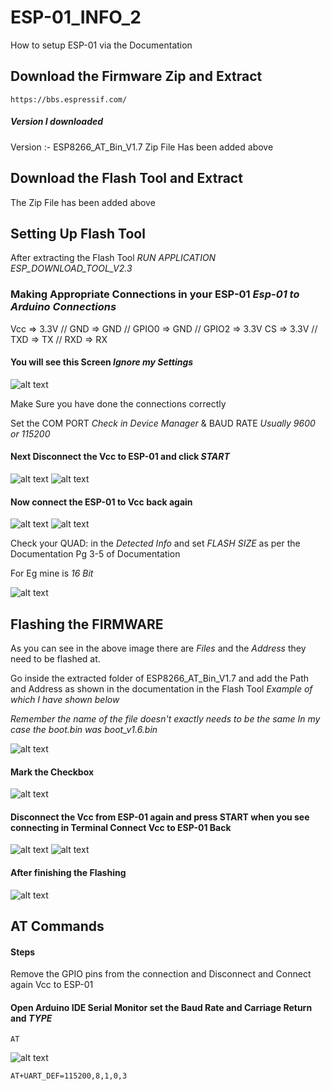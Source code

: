 # ESP-01_INFO_2
How to setup ESP-01 via the Documentation
## Download the Firmware Zip and Extract
    https://bbs.espressif.com/
##### Version I downloaded
Version :- ESP8266_AT_Bin_V1.7
Zip File Has been added above
## Download the Flash Tool and Extract
The Zip File has been added above
## Setting Up Flash Tool
After extracting the Flash Tool *RUN APPLICATION ESP_DOWNLOAD_TOOL_V2.3*
### Making Appropriate Connections in your ESP-01 *Esp-01 to Arduino Connections*
Vcc => 3.3V // GND => GND // GPIO0 => GND // GPIO2 => 3.3V
CS => 3.3V // TXD => TX // RXD => RX
#### You will see this Screen *Ignore my Settings*
![alt text](https://github.com/iamprithvishetty/ESP-01_INFO_2/blob/main/Flash_Tool_Images/FlashTool1.JPG)

Make Sure you have done the connections correctly

Set the COM PORT *Check in Device Manager* & BAUD RATE *Usually 9600 or 115200*

#### Next Disconnect the Vcc to ESP-01 and click *START*
![alt text](https://github.com/iamprithvishetty/ESP-01_INFO_2/blob/main/Flash_Tool_Images/FlashTool2.JPG)
![alt text](https://github.com/iamprithvishetty/ESP-01_INFO_2/blob/main/Flash_Tool_Images/FlashTool3.JPG)

#### Now connect the ESP-01 to Vcc back again
![alt text](https://github.com/iamprithvishetty/ESP-01_INFO_2/blob/main/Flash_Tool_Images/FlashTool4.JPG)
![alt text](https://github.com/iamprithvishetty/ESP-01_INFO_2/blob/main/Flash_Tool_Images/FlashTool5.JPG)

Check your QUAD: in the *Detected Info* and set *FLASH SIZE* as per the Documentation 
Pg 3-5 of Documentation

For Eg mine is *16 Bit*

![alt text](https://github.com/iamprithvishetty/ESP-01_INFO_2/blob/main/Flash_Tool_Images/FlashSize.JPG)

## Flashing the FIRMWARE
As you can see in the above image there are *Files* and the *Address* they need to be flashed at.

Go inside the extracted folder of ESP8266_AT_Bin_V1.7 and add the Path and Address as shown in the documentation in the Flash Tool *Example of which I have shown below*

*Remember the name of the file doesn't exactly needs to be the same In my case the boot.bin was boot_v1.6.bin*

![alt text](https://github.com/iamprithvishetty/ESP-01_INFO_2/blob/main/Flash_Tool_Images/FlashTool6.JPG)

#### Mark the Checkbox

![alt text](https://github.com/iamprithvishetty/ESP-01_INFO_2/blob/main/Flash_Tool_Images/FlashTool7.JPG)

#### Disconnect the Vcc from ESP-01 again and press START when you see connecting in Terminal Connect Vcc to ESP-01 Back

![alt text](https://github.com/iamprithvishetty/ESP-01_INFO_2/blob/main/Flash_Tool_Images/FlashTool8.JPG)
![alt text](https://github.com/iamprithvishetty/ESP-01_INFO_2/blob/main/Flash_Tool_Images/FlashTool9.JPG)

#### After finishing the Flashing

![alt text](https://github.com/iamprithvishetty/ESP-01_INFO_2/blob/main/Flash_Tool_Images/FlashTool10.JPG)

## AT Commands
#### Steps
Remove the GPIO pins from the connection and Disconnect and Connect again Vcc to ESP-01

#### Open Arduino IDE Serial Monitor set the Baud Rate and Carriage Return and *TYPE*
    AT
![alt text](https://github.com/iamprithvishetty/ESP-01_INFO_2/blob/main/Flash_Tool_Images/SerialMonitor.JPG)

    AT+UART_DEF=115200,8,1,0,3
